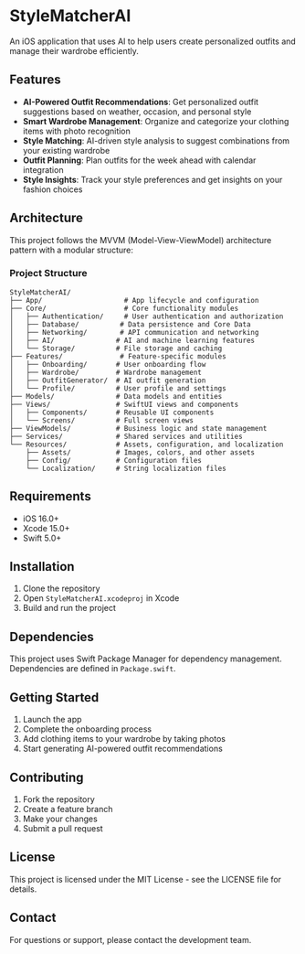 # StyleMatcherAI

An iOS application that uses AI to help users create personalized outfits and manage their wardrobe efficiently.

## Features

- **AI-Powered Outfit Recommendations**: Get personalized outfit suggestions based on weather, occasion, and personal style
- **Smart Wardrobe Management**: Organize and categorize your clothing items with photo recognition
- **Style Matching**: AI-driven style analysis to suggest combinations from your existing wardrobe
- **Outfit Planning**: Plan outfits for the week ahead with calendar integration
- **Style Insights**: Track your style preferences and get insights on your fashion choices

## Architecture

This project follows the MVVM (Model-View-ViewModel) architecture pattern with a modular structure:

### Project Structure

```
StyleMatcherAI/
├── App/                    # App lifecycle and configuration
├── Core/                   # Core functionality modules
│   ├── Authentication/     # User authentication and authorization
│   ├── Database/          # Data persistence and Core Data
│   ├── Networking/        # API communication and networking
│   ├── AI/               # AI and machine learning features
│   └── Storage/          # File storage and caching
├── Features/              # Feature-specific modules
│   ├── Onboarding/       # User onboarding flow
│   ├── Wardrobe/         # Wardrobe management
│   ├── OutfitGenerator/  # AI outfit generation
│   └── Profile/          # User profile and settings
├── Models/               # Data models and entities
├── Views/                # SwiftUI views and components
│   ├── Components/       # Reusable UI components
│   └── Screens/          # Full screen views
├── ViewModels/           # Business logic and state management
├── Services/             # Shared services and utilities
└── Resources/            # Assets, configuration, and localization
    ├── Assets/           # Images, colors, and other assets
    ├── Config/           # Configuration files
    └── Localization/     # String localization files
```

## Requirements

- iOS 16.0+
- Xcode 15.0+
- Swift 5.0+

## Installation

1. Clone the repository
2. Open `StyleMatcherAI.xcodeproj` in Xcode
3. Build and run the project

## Dependencies

This project uses Swift Package Manager for dependency management. Dependencies are defined in `Package.swift`.

## Getting Started

1. Launch the app
2. Complete the onboarding process
3. Add clothing items to your wardrobe by taking photos
4. Start generating AI-powered outfit recommendations

## Contributing

1. Fork the repository
2. Create a feature branch
3. Make your changes
4. Submit a pull request

## License

This project is licensed under the MIT License - see the LICENSE file for details.

## Contact

For questions or support, please contact the development team.